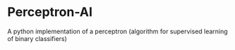 # Perceptron-AI
A python implementation of a perceptron (algorithm for supervised learning of binary classifiers)
